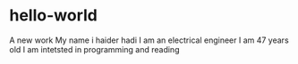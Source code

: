 # hello-world
A new work
My name i haider hadi 
I am an electrical engineer 
I am 47 years old 
I am intetsted in programming and reading
